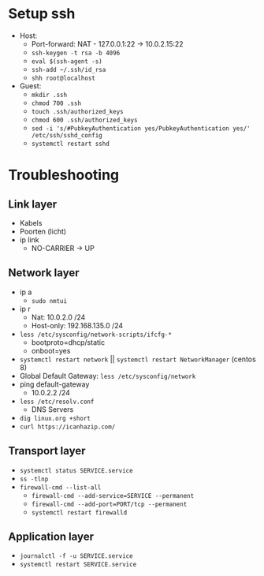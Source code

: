 # Setup ssh
- Host:
  - Port-forward: NAT - 127.0.0.1:22 -> 10.0.2.15:22
  - `ssh-keygen -t rsa -b 4096`
  - `eval $(ssh-agent -s)`
  - `ssh-add ~/.ssh/id_rsa`
  - `shh root@localhost`
- Guest:
  - `mkdir .ssh`
  - `chmod 700 .ssh`
  - `touch .ssh/authorized_keys`
  - `chmod 600 .ssh/authorized_keys`
  - `sed -i 's/#PubkeyAuthentication yes/PubkeyAuthentication yes/' /etc/ssh/sshd_config`
  - `systemctl restart sshd`


# Troubleshooting

## Link layer

- Kabels
- Poorten (licht)
- ip link
  - NO-CARRIER -> UP

## Network layer

- ip a
  - `sudo nmtui`
- ip r
  - Nat:        10.0.2.0 /24
  - Host-only:  192.168.135.0 /24
- `less /etc/sysconfig/network-scripts/ifcfg-*`
  - bootproto=dhcp/static
  - onboot=yes
- `systemctl restart network` || `systemctl restart NetworkManager` (centos 8)
- Global Default Gateway: `less /etc/sysconfig/network`
- ping default-gateway
  - 10.0.2.2 /24
- `less /etc/resolv.conf`
  - DNS Servers
- `dig linux.org +short`
- `curl https://icanhazip.com/`

## Transport layer

- `systemctl status SERVICE.service`
- `ss -tlnp`
- `firewall-cmd --list-all`
  - `firewall-cmd --add-service=SERVICE --permanent`
  - `firewall-cmd --add-port=PORT/tcp --permanent`
  - `systemctl restart firewalld`

## Application layer

- `journalctl -f -u SERVICE.service`
- `systemctl restart SERVICE.service`